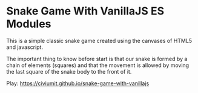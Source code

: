 # Snake Game With VanillaJS ES Modules

This is a simple classic snake game created using the canvases of HTML5 and javascript.

The important thing to know before start is that our snake is formed by a chain of elements (squares) and that the movement is allowed by moving the last square of the snake body to the front of it.

Play: 
https://civiumit.github.io/snake-game-with-vanillajs

